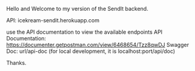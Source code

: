 Hello and Welcome to my version of the SendIt backend.

API: icekream-sendit.herokuapp.com

use the API documentation to view the available endpoints
API Documentation: https://documenter.getpostman.com/view/6468654/Tzz8qwDJ
Swagger Doc: url/api-doc (for local development, it is localhost:port/api/doc)

Thanks.
